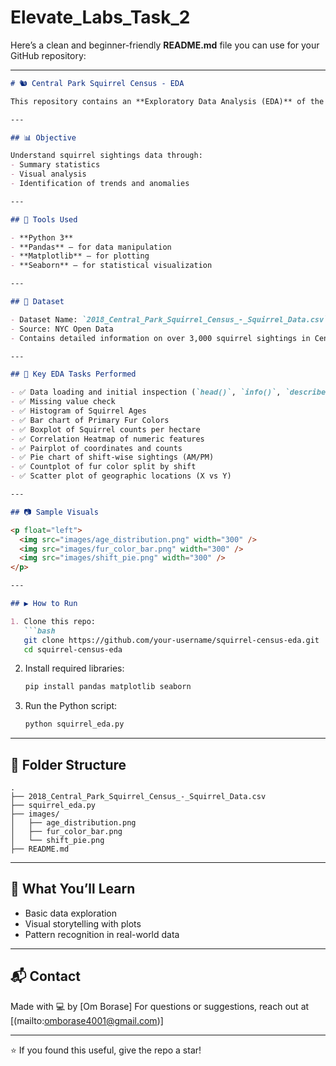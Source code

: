 # Elevate_Labs_Task_2
Here’s a clean and beginner-friendly **README.md** file you can use for your GitHub repository:

---

````markdown
# 🐿️ Central Park Squirrel Census - EDA

This repository contains an **Exploratory Data Analysis (EDA)** of the **2018 Central Park Squirrel Census** dataset using Python libraries such as `pandas`, `matplotlib`, and `seaborn`.

---

## 📊 Objective

Understand squirrel sightings data through:
- Summary statistics
- Visual analysis
- Identification of trends and anomalies

---

## 🧰 Tools Used

- **Python 3**
- **Pandas** – for data manipulation
- **Matplotlib** – for plotting
- **Seaborn** – for statistical visualization

---

## 📂 Dataset

- Dataset Name: `2018_Central_Park_Squirrel_Census_-_Squirrel_Data.csv`
- Source: NYC Open Data
- Contains detailed information on over 3,000 squirrel sightings in Central Park

---

## 📌 Key EDA Tasks Performed

- ✅ Data loading and initial inspection (`head()`, `info()`, `describe()`)
- ✅ Missing value check
- ✅ Histogram of Squirrel Ages
- ✅ Bar chart of Primary Fur Colors
- ✅ Boxplot of Squirrel counts per hectare
- ✅ Correlation Heatmap of numeric features
- ✅ Pairplot of coordinates and counts
- ✅ Pie chart of shift-wise sightings (AM/PM)
- ✅ Countplot of fur color split by shift
- ✅ Scatter plot of geographic locations (X vs Y)

---

## 📷 Sample Visuals

<p float="left">
  <img src="images/age_distribution.png" width="300" />
  <img src="images/fur_color_bar.png" width="300" />
  <img src="images/shift_pie.png" width="300" />
</p>

---

## ▶️ How to Run

1. Clone this repo:
   ```bash
   git clone https://github.com/your-username/squirrel-census-eda.git
   cd squirrel-census-eda
````

2. Install required libraries:

   ```bash
   pip install pandas matplotlib seaborn
   ```

3. Run the Python script:

   ```bash
   python squirrel_eda.py
   ```
                                     
---

## 📌 Folder Structure

```
.
├── 2018_Central_Park_Squirrel_Census_-_Squirrel_Data.csv
├── squirrel_eda.py
├── images/
│   ├── age_distribution.png
│   ├── fur_color_bar.png
│   └── shift_pie.png
├── README.md
```

---

## 🧠 What You’ll Learn

* Basic data exploration
* Visual storytelling with plots
* Pattern recognition in real-world data

---

## 📬 Contact

Made with 💻 by \[Om Borase]
For questions or suggestions, reach out at \[(mailto:omborase4001@gmail.com)]

---

⭐ If you found this useful, give the repo a star!

